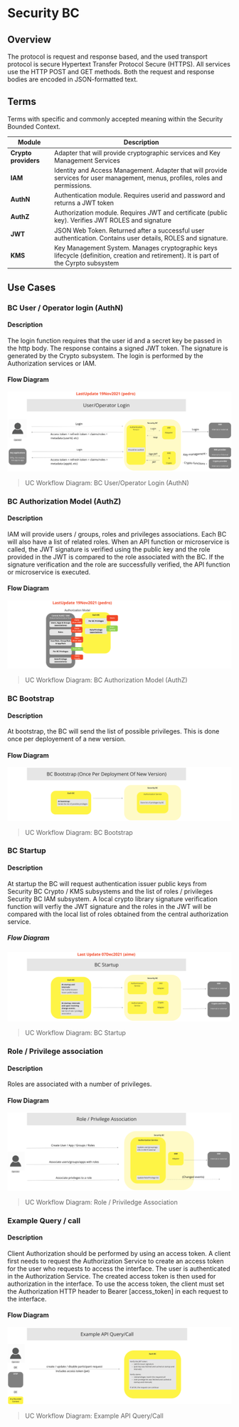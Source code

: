 # Security BC

## Overview

The protocol is request and response based, and the used transport protocol is secure Hypertext Transfer Protocol Secure (HTTPS). All services use the HTTP POST and GET methods. Both the request and response bodies are encoded in JSON-formatted text.

## Terms

Terms with specific and commonly accepted meaning within the Security Bounded Context.

| Module | Description |
|---|---|
| **Crypto providers** | Adapter that will provide cryptographic services and Key Management Services |
| **IAM** | Identity and Access Management. Adapter that will provide services for user management, menus, profiles, roles and permissions.  |
| **AuthN** | Authentication module. Requires userid and password and returns a JWT token  |
| **AuthZ** | Authorization module. Requires JWT and certificate (public key). Verifies JWT ROLES and signature  |
| **JWT** | JSON Web Token. Returned after a successful user authentication. Contains user details, ROLES and signature.   |
| **KMS** | Key Management System. Manages cryptographic keys lifecycle (definition, creation and retirement). It is part of the Cyrpto subsystem |

## Use Cases

### BC User / Operator login (AuthN)

#### Description

The login function requires that the user id and a secret key be passed in the http body. The response contains a signed JWT token. The signature is generated by the Crypto subsystem. The login is performed by the Authorization services or IAM.

#### Flow Diagram

![Use Case - BC User / Operator Login (AuthN)](./assets/ML2RA_SecAuth-ucUserOpsLogin(AuthN)_Apr22_1829.png)
> UC Workflow Diagram: BC User/Operator Login (AuthN)

### BC Authorization Model (AuthZ)

#### Description

IAM will provide users / groups, roles and privileges associations. Each BC will also have a list of related roles. When an API function or microservice
is called, the JWT signature is verified using the public key and the role provided in the JWT is compared to the role associated with the BC. If the signature verification and the role are successfully verified, the API function or microservice is executed.

#### Flow Diagram

![Use Case - BC Authorization Model (AuthZ)](./assets/ML2RA_SecAuth-ucAuthModel_Apr22_1829.png)
> UC Workflow Diagram: BC Authorization Model (AuthZ)

### BC Bootstrap

#### Description

At bootstrap, the BC will send the list of possible privileges. This is done once per deployement of a new version.

#### Flow Diagram

![Use Case - BC Bootstrap](./assets/ML2RA_SecAuth-ucBcBootstrap-OncePerNewVer_Apr22_1829.png)
> UC Workflow Diagram: BC Bootstrap

### BC Startup

#### Description

At startup the BC will request authentication issuer public keys from Security BC Crypto / KMS subsystems and the list of roles / privileges Security BC IAM subsystem. A local crypto library signature verification function will verfiy the JWT signature and the roles in the JWT will be compared with the local list of roles obtained from the central authorization service.

##### Flow Diagram

![Use Case - BC Startup](./assets/ML2RA_SecAuth-ucBcStartup_Apr22_1829.png)
> UC Workflow Diagram: BC Startup

### Role / Privilege association

#### Description

Roles are associated with a number of privileges.

#### Flow Diagram

![Use Case - BC Startup](./assets/ML2RA_SecAuth-ucRolePriviledgeAssoc_Apr22_1829.png)
> UC Workflow Diagram: Role / Priviledge Association

### Example Query / call

#### Description

Client Authorization should be performed by using an access token. A client first needs to request the Authorization Service to create an access token for the user who requests to access the interface. The user is authenticated in the Authorization Service. The created access token is then used for authorization in the interface.
To use the access token, the client must set the Authorization HTTP header to Bearer [access_token] in each request to the interface.

#### Flow Diagram

![Use Case - Example API Query/Call](./assets/ML2RA_SecAuth-ucExampleApiQueryCall_Apr22_1829.png)
> UC Workflow Diagram: Example API Query/Call

<!-- Footnotes themselves at the bottom. -->
<!--## Notes

[^1]: Common Interfaces: [Mojaloop Common Interface List](../../commonInterfaces.md)
-->